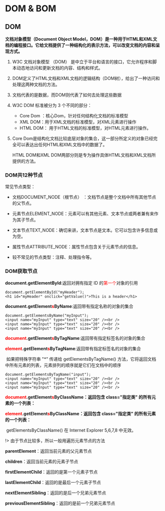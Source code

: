 # DOM & BOM



## DOM

**文档对象模型（Document Object Model，DOM）是一种用于HTML和XML文档的编程接口。它给文档提供了一种结构化的表示方法，可以改变文档的内容和呈现方式。**

1. W3C 文档对象模型 （DOM） 是中立于平台和语言的接口，它允许程序和脚本动态地访问和更新文档的内容、结构和样式。

2. DOM定义了HTML文档和XML文档的逻辑结构（DOM树），给出了一种访问和处理这两种文档的方法。

3. 文档代表的是数据，而DOM则代表了如何去处理这些数据

4. W3C DOM 标准被分为 3 个不同的部分：

   - Core Dom ：核心Dom，针对任何结构化文档的标准模型
   - XML DOM：用于XML文档的标准模型，对XML元素进行操作
   - HTML DOM： 用于HTML文档的标准模型，对HTML元素进行操作。

5. Core Dom是结构化文档比较底层对象的集合，这一部分所定义的对象已经完全可以表达出任何HTML和XML文档中的数据了。

   HTML DOM和XML DOM两部分则是专为操作具体HTML文档和XML文档所提供的方法。



### DOM共12种节点

常见节点类型：

- 文档DOCUMENT_NODE（根节点） ：文档节点是整个文档中所有其他节点的父节点。

- 元素节点ELEMENT_NODE：元素可以有其他元素、文本节点或两者兼有来作为其子节点。

- 文本节点TEXT_NODE：确切来讲，文本节点是文本。它可以包含许多信息或为空。

- 属性节点ATTRIBUTE_NODE：属性节点包含关于元素节点的信息。

- 较不常见的节点类型：注释、处理指令等。




### DOM获取节点

**document.getElementById**:返回对拥有指定 ID 的<span style='color:red'>第一个</span>对象的引用

```
document.getElementById("myHeader");
<h1 id="myHeader" onclick="getValue()">This is a header</h1>
```



**document.getElement<span style='color:red'>s</span>ByName**:返回带有指定名称的对象的集合

```
document.getElementsByName("myInput");
<input name="myInput" type="text" size="20" /><br />
<input name="myInput" type="text" size="20" /><br />
<input name="myInput" type="text" size="20" /><br />
```

**<span style='color:red'>document</span>.getElement<span style='color:red'>s</span>ByTagName**:返回带有指定标签名的对象的集合

**<span style='color:red'>element</span>.getElement<span style='color:red'>s</span>ByTagName**:返回带有指定标签名的对象的集合

​	如果把特殊字符串 "*" 传递给 getElementsByTagName() 方法，它将返回文档中所有元素的列表，元素排列的顺序就是它们在文档中的顺序

```
document.getElementsByTagName("input");
<input name="myInput" type="text" size="20" /><br />
<input name="myInput" type="text" size="20" /><br />
<input name="myInput" type="text" size="20" /><br />
```

**<span style='color:red'>document</span>.getElement<span style='color:red'>s</span>ByClassName：返回包含 class="指定类" 的所有元素的一个列表：**

**<span style='color:red'>element</span>.getElement<span style='color:red'>s</span>ByClassName：返回包含 class="指定类" 的所有元素的一个列表：**

​	getElementsByClassName() 在 Internet Explorer 5,6,7,8 中无效。



!> 由于节点比较多，所以一般用遍历元素节点的方法

**parentElement**：返回当前元素的父元素节点

**children**：返回当前元素的元素子节点

**firstElementChild**：返回的是第一个元素子节点

**lastElementChild**：返回的是最后一个元素子节点

**nextElementSibling**：返回的是后一个兄弟元素节点

**previousElementSibling**：返回的是前一个兄弟元素节点



